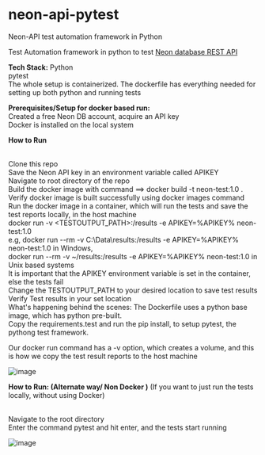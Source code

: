 # neon-api-pytest
Neon-API test automation framework in Python

Test Automation framework in python to test <a href=https://api-docs.neon.tech/reference/getting-started-with-neon-api> Neon database REST API </a>

**Tech Stack:**
Python </br>
pytest</br>
The whole setup is containerized. The dockerfile has everything needed for setting up both python and running tests</br>

**Prerequisites/Setup for docker based run:**
</br>Created a free Neon DB account, acquire an API key</br>
Docker is installed on the local system</br>

**How to Run**

</br>Clone this repo</br>
Save the Neon API key in an environment variable called APIKEY</br>
Navigate to root directory of the repo</br>
Build the docker image with command ==> docker build -t neon-test:1.0 .</br>
Verify docker image is built successfully using docker images command</br>
Run the docker image in a container, which will run the tests and save the test reports locally, in the host machine</br>
docker run -v <TESTOUTPUT_PATH>:/results -e APIKEY=%APIKEY% neon-test:1.0</br>
e.g, docker run --rm -v C:\Data\results:/results -e APIKEY=%APIKEY% neon-test:1.0 in Windows,</br>
docker run --rm -v ~/results:/results -e APIKEY=%APIKEY% neon-test:1.0 in Unix based systems</br>
It is important that the APIKEY environment variable is set in the container, else the tests fail</br>
Change the TESTOUTPUT_PATH to your desired location to save test results</br>
Verify Test results in your set location</br>
What's happening behind the scenes: The Dockerfile uses a python base image, which has python pre-built.</br>
Copy the requirements.test and run the pip install, to setup pytest, the pythong test framework. </br>

Our docker run command has a -v option, which creates a volume, and this is how we copy the test result reports to the host machine

![image](https://github.com/surya818/neon-api-pytest/assets/7116020/e427150f-78d2-4c3c-a6fb-caa4c73d45ed)


**How to Run: (Alternate way/ Non Docker )** (If you want to just run the tests locally, without using Docker) 

</br>Navigate to the root directory</br>
Enter the command pytest and hit enter, and the tests start running</br>

![image](https://github.com/surya818/neon-api-pytest/assets/7116020/3abe0e3d-82c5-4402-8baa-eaf65796a907)
